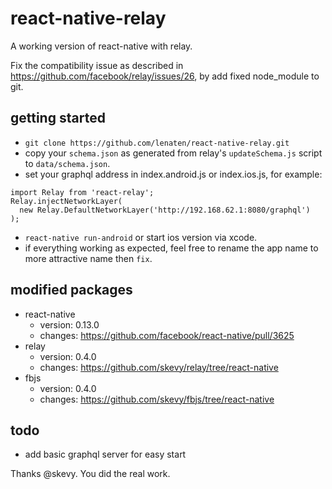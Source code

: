 # react-native-relay

A working version of react-native with relay.

Fix the compatibility issue as described in https://github.com/facebook/relay/issues/26, by add fixed node_module to git. 

## getting started 
- `git clone https://github.com/lenaten/react-native-relay.git`
- copy your `schema.json` as generated from relay's `updateSchema.js` script to `data/schema.json`.
- set your graphql address in index.android.js or index.ios.js, for example:
```
import Relay from 'react-relay';
Relay.injectNetworkLayer(
  new Relay.DefaultNetworkLayer('http://192.168.62.1:8080/graphql')
);
```
- `react-native run-android` or start ios version via xcode.
- if everything working as expected, feel free to rename the app name to more attractive name then `fix`.

## modified packages

- react-native
  - version: 0.13.0
  - changes: https://github.com/facebook/react-native/pull/3625
- relay
  - version: 0.4.0
  - changes: https://github.com/skevy/relay/tree/react-native
- fbjs
  - version: 0.4.0
  - changes: https://github.com/skevy/fbjs/tree/react-native

## todo
- add basic graphql server for easy start

Thanks @skevy. You did the real work.
